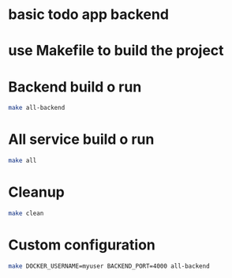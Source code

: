 # basic todo app backend

# use Makefile to build the project

# Backend build o run

```bash
make all-backend
```

# All service build o run

```bash
make all
```

# Cleanup

```bash
make clean
```

# Custom configuration

```bash
make DOCKER_USERNAME=myuser BACKEND_PORT=4000 all-backend
```
